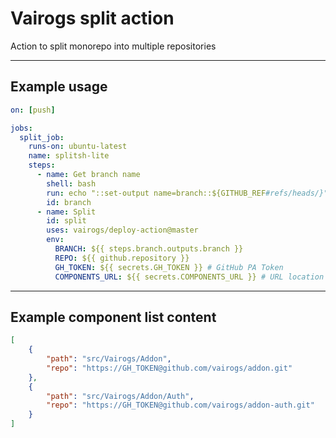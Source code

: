 # Vairogs split action

Action to split monorepo into multiple repositories
___

## Example usage

```yaml
on: [push]

jobs:
  split_job:
    runs-on: ubuntu-latest
    name: splitsh-lite
    steps:
      - name: Get branch name
        shell: bash
        run: echo "::set-output name=branch::${GITHUB_REF#refs/heads/}"
        id: branch
      - name: Split
        id: split
        uses: vairogs/deploy-action@master
        env:
          BRANCH: ${{ steps.branch.outputs.branch }}
          REPO: ${{ github.repository }}
          GH_TOKEN: ${{ secrets.GH_TOKEN }} # GitHub PA Token
          COMPONENTS_URL: ${{ secrets.COMPONENTS_URL }} # URL location of component list
```
___
## Example component list content
```json
[
    {
        "path": "src/Vairogs/Addon",
        "repo": "https://GH_TOKEN@github.com/vairogs/addon.git"
    },
    {
        "path": "src/Vairogs/Addon/Auth",
        "repo": "https://GH_TOKEN@github.com/vairogs/addon-auth.git"
    }
]
```
